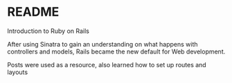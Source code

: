 # README

Introduction to Ruby on Rails

After using Sinatra to gain an understanding on what happens with controllers and models, Rails became the new default for Web development.

Posts were used as a resource, also learned how to set up routes and layouts
